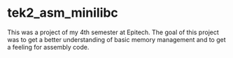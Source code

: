 # tek2_asm_minilibc

This was a project of my 4th semester at Epitech.
The goal of this project was to get a better understanding of basic memory management and to get a feeling for assembly code.